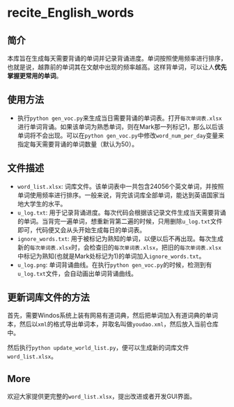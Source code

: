 # recite_English_words


## 简介

本库旨在生成每天需要背诵的单词并记录背诵进度。单词按照使用频率进行排序，也就是说，越靠前的单词其在文献中出现的频率越高。这样背单词，可以让人**优先掌握更常用的单词**。

## 使用方法

- 执行`python gen_voc.py`来生成当日需要背诵的单词表。打开`每次单词表.xlsx`进行单词背诵。如果该单词为熟悉单词，则在Mark那一列标记1，那么以后该单词将不会出现。可以在`python gen_voc.py`中修改`word_num_per_day`变量来指定每天需要背诵的单词数量（默认为50）。

## 文件描述

- `word_list.xlsx`: 词库文件。该单词表中一共包含24056个英文单词，并按照单词使用频率进行排序。一般来说，背完该词库全部单词，能达到英语国家当地大学生的水平。
- `u_log.txt`: 用于记录背诵进度。每次代码会根据该记录文件生成当天需要背诵的单词。当背完一遍单词，想重新背第二遍的时候，只用删除`u_log.txt`文件即可，代码便又会从头开始生成每日的单词表。
- `ignore_words.txt`: 用于被标记为熟知的单词，以便以后不再出现。每次生成新的`每次单词表.xlsx`时，会检查旧的`每次单词表.xlsx`，把旧的`每次单词表.xlsx`中标记为熟知(也就是Mark处标记为1)的单词加入`ignore_words.txt`。
- `u_log.png`: 单词背诵曲线。在执行`python gen_voc.py`的时候，检测到有`u_log.txt`文件，会自动画出单词背诵曲线。

## 更新词库文件的方法

首先，需要Windos系统上装有网易有道词典，然后把单词加入有道词典的单词本，然后以`xml`的格式导出单词本，并取名叫做`youdao.xml`，然后放入当前仓库中。

然后执行`python update_world_list.py`，便可以生成新的词库文件`word_list.xlsx`。


## More

欢迎大家提供更完整的`word_list.xlsx`，提出改进或者开发GUI界面。




